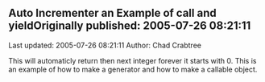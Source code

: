 ## Auto Incrementer an Example of __call__ and yieldOriginally published: 2005-07-26 08:21:11 
Last updated: 2005-07-26 08:21:11 
Author: Chad Crabtree 
 
This will automaticly return then next integer forever it starts with 0.  This is an example of how to make a generator and how to make a callable object.